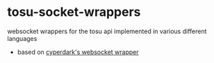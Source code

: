 # tosu-socket-wrappers
websocket wrappers for the tosu api implemented in various different languages  
- based on [cyperdark's websocket wrapper](https://github.com/tosuapp/counters/blob/master/quickstart/js/socket.js)
